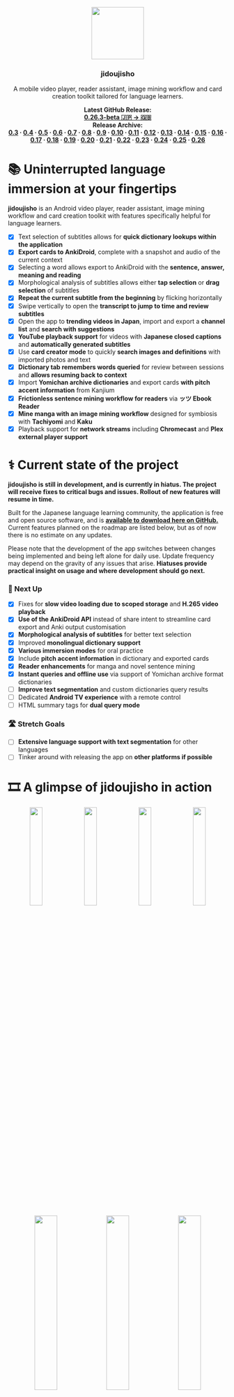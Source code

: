 <p align="center">
  <img src="https://github.com/lrorpilla/jidoujisho/blob/main/assets/icon/icon.png" width="120" height="120">
</p>


<h3 align="center">jidoujisho</h3>
<p align="center">A mobile video player, reader assistant, image mining workflow and card creation toolkit tailored for language learners.</p>

<p align="center" style="margin:0"><b>Latest GitHub Release:<br>
<a href="https://github.com/lrorpilla/jidoujisho/releases/tag/0.26.3-beta">0.26.3-beta 🇯🇵 → 🇬🇧</a></b><br>
</p>

<p align="center" style="margin:0"><b>Release Archive:<br>
  <a href="https://github.com/lrorpilla/jidoujisho/releases/tag/0.3.0-beta">0.3</a> · 
  <a href="https://github.com/lrorpilla/jidoujisho/releases/tag/0.4-beta">0.4</a> · 
  <a href="https://github.com/lrorpilla/jidoujisho/releases/tag/0.5.2-beta">0.5</a> · 
  <a href="https://github.com/lrorpilla/jidoujisho/releases/tag/0.6.1-beta">0.6</a> · 
  <a href="https://github.com/lrorpilla/jidoujisho/releases/tag/0.7.2-beta">0.7</a> · 
  <a href="https://github.com/lrorpilla/jidoujisho/releases/tag/0.8.1-beta">0.8</a> · 
  <a href="https://github.com/lrorpilla/jidoujisho/releases/tag/0.9.3-beta">0.9</a> · 
  <a href="https://github.com/lrorpilla/jidoujisho/releases/tag/0.10.0-beta">0.10</a> · 
  <a href="https://github.com/lrorpilla/jidoujisho/releases/tag/0.11.3-beta">0.11</a> · 
  <a href="https://github.com/lrorpilla/jidoujisho/releases/tag/0.12.4-beta">0.12</a> · 
  <a href="https://github.com/lrorpilla/jidoujisho/releases/tag/0.13.7-beta">0.13</a> · 
  <a href="https://github.com/lrorpilla/jidoujisho/releases/tag/0.14.2-beta">0.14</a> ·
  <a href="https://github.com/lrorpilla/jidoujisho/releases/tag/0.15.8-beta">0.15</a> ·
  <a href="https://github.com/lrorpilla/jidoujisho/releases/tag/0.16.7-beta">0.16</a> · 
  <a href="https://github.com/lrorpilla/jidoujisho/releases/tag/0.17.4-beta">0.17</a> · 
  <a href="https://github.com/lrorpilla/jidoujisho/releases/tag/0.18.1-beta">0.18</a> · 
  <a href="https://github.com/lrorpilla/jidoujisho/releases/tag/0.19.1-beta">0.19</a> · 
  <a href="https://github.com/lrorpilla/jidoujisho/releases/tag/0.20.1-beta">0.20</a> · 
  <a href="https://github.com/lrorpilla/jidoujisho/releases/tag/0.21.2-beta">0.21</a> · 
  <a href="https://github.com/lrorpilla/jidoujisho/releases/tag/0.22.1-beta">0.22</a> · 
  <a href="https://github.com/lrorpilla/jidoujisho/releases/tag/0.23.2-beta">0.23</a> · 
  <a href="https://github.com/lrorpilla/jidoujisho/releases/tag/0.24.5-beta">0.24</a> · 
  <a href="https://github.com/lrorpilla/jidoujisho/releases/tag/0.25.12-beta">0.25</a> · 
  <a href="https://github.com/lrorpilla/jidoujisho/releases/tag/0.26.3-beta">0.26</a>
</b></p>

# 📚 Uninterrupted language immersion at your fingertips

**jidoujisho** is an Android video player, reader assistant, image mining workflow and card creation toolkit with features specifically helpful for language learners. 

- [x] Text selection of subtitles allows for **quick dictionary lookups within the application**
- [x] **Export cards to AnkiDroid**, complete with a snapshot and audio of the current context
- [x] Selecting a word allows export to AnkiDroid with the **sentence, answer, meaning and reading**
- [x] Morphological analysis of subtitles allows either **tap selection** or **drag selection** of subtitles
- [x] **Repeat the current subtitle from the beginning** by flicking horizontally
- [x] Swipe vertically to open the **transcript to jump to time and review subtitles**
- [x] Open the app to **trending videos in Japan**, import and export a **channel list** and **search with suggestions** 
- [x] **YouTube playback support** for videos with **Japanese closed captions** and **automatically generated subtitles**
- [x] Use **card creator mode** to quickly **search images and definitions** with imported photos and text 
- [x] **Dictionary tab remembers words queried** for review between sessions and **allows resuming back to context**
- [x] Import **Yomichan archive dictionaries** and export cards **with pitch accent information** from Kanjium
- [x] **Frictionless sentence mining workflow for readers** via **ッツ Ebook Reader**
- [x] **Mine manga with an image mining workflow** designed for symbiosis with **Tachiyomi** and **Kaku**
- [x] Playback support for **network streams** including **Chromecast** and **Plex external player support**

# ⚕️ Current state of the project

**jidoujisho is still in development, and is currently in hiatus. The project will receive fixes to critical bugs and issues. Rollout of new features will resume in time.** 

Built for the Japanese language learning community, the application is free and open source software, and is <b><a href="https://github.com/lrorpilla/jidoujisho/releases">available to download here on GitHub.</a></b> Current features planned on the roadmap are listed below, but as of now there is no estimate on any updates.

Please note that the development of the app switches between changes being implemented and being left alone for daily use. Update frequency may depend on the gravity of any issues that arise. **Hiatuses provide practical insight on usage and where development should go next.**

### 🚅 Next Up
- [x] Fixes for **slow video loading due to scoped storage** and **H.265 video playback**
- [x] **Use of the AnkiDroid API** instead of share intent to streamline card export and Anki output customisation
- [x] **Morphological analysis of subtitles** for better text selection
- [x] Improved **monolingual dictionary support**
- [x] **Various immersion modes** for oral practice
- [x] Include **pitch accent information** in dictionary and exported cards
- [x] **Reader enhancements** for manga and novel sentence mining
- [x] **Instant queries and offline use** via support of Yomichan archive format dictionaries
- [ ] **Improve text segmentation** and custom dictionaries query results
- [ ] Dedicated **Android TV experience** with a remote control
- [ ] HTML summary tags for **dual query mode**

### 🛣️ Stretch Goals
- [ ] **Extensive language support with text segmentation** for other languages
- [ ] Tinker around with releasing the app on **other platforms if possible**

# 🎞️ A glimpse of jidoujisho in action

<p align="center" style="margin:0">
<img src="https://i.postimg.cc/k5r73ZDG/Screenshot-20210810-124547.jpg" width="24%">
<img src="https://i.postimg.cc/cLtdzZxP/Screenshot-20210810-124847.jpg" width="24%">
<img src="https://i.postimg.cc/R0TTfW6B/Screenshot-20210810-143528.jpg" width="24%">
<img src="https://i.postimg.cc/Hx9Yt2Yx/Screenshot-20210810-125000.jpg" width="24%">
</p>

<p align="center" style="margin:0">
  <img src="https://i.postimg.cc/x8j0pz8P/Screenshot-20210810-125127.jpg" width="32%">
  <img src="https://i.postimg.cc/3RTrp6HV/Screenshot-20210810-125317.jpg" width="32%">
  <img src="https://i.postimg.cc/7PXPGmtt/Screenshot-20210810-125508.jpg" width="32%">
</p>

<p align="center" style="margin:0">
  <img src="https://i.postimg.cc/G3P8MF7v/Screenshot-20210810-130405.jpg" width="24%">
  <img src="https://i.postimg.cc/1z658SbD/Screenshot-20210810-125630.jpg" width="24%">
  <img src="https://i.postimg.cc/rwHKdQs2/Screenshot-20210810-130004.jpg" width="24%">
  <img src="https://i.postimg.cc/HspJFrRR/Screenshot-20210810-130107.jpg" width="24%">
</p>

<p align="center" style="margin:0">
  <img src="https://i.postimg.cc/Jz0s491Q/Screenshot-20210810-130625.jpg" width="32%">
  <img src="https://i.postimg.cc/W3Lz8z09/Screenshot-20210810-130941.jpg" width="32%">
  <img src="https://i.postimg.cc/JnNn28qR/Screenshot-20210810-130745.jpg" width="32%">
</p>

# 📖 Using the application

### 🚨 Supported Formats

jidoujisho will take **video and audio formats as supported by VLC**. Subtitles may be embedded within the video being played and selected during playback. 

If you wish to use external subtitles, they may be in **SRT, ASS or SSA format** and you may import them during playback through the menu. You may switch between different audio and subtitle tracks. Image-based subtitles such as PGS are not currently supported.

**YouTube closed captions** are taken from TimedText XML, which is only publicly exposed to videos that have user-generated Japanese subtitles. <b><a href="https://www.youtube.com/watch?v=mZ0sJQC8qkE">Here is a fair sample of</a> <a href="https://www.youtube.com/watch?v=X9zw0QF12Kc">YouTube videos with such subtitles</a> <a href="https://www.youtube.com/watch?v=t1yXDcuwzpY">showcasing some very practical application use cases.</a></b> If unavailable, **Japanese automatic captions** can be queried from videos. Please be aware that critical inaccuracies are to be expected in such cases. 

### ☝️ Important Links

Below are some links that some users might find useful.
* <b><a href="https://github.com/lrorpilla/jidoujisho/blob/main/TEMPLATE.md">jidoujisho Anki Template</a></b>
* <b><a href="https://reddit.com/r/LearnJapanese/comments/lcf9wi/jidoujisho_a_mobile_video_player_tailored_for/">Debut Reddit discussion thread</a></b>
* <b><a href="https://old.reddit.com/r/LearnJapanese/comments/mp75r3/jidoujisho_09_development_update/">Dev update (0.9) Reddit discussion thread</a></b>

### 🚀 Getting Started

A primer on the basics of the application is as follows.

* 📲 <a href="https://github.com/lrorpilla/jidoujisho/releases/"/>**Download and install the latest beta**</a> onto your Android device
* ⏯️ Watch a video with the *Player* selecting from your **local media library** or **picking a YouTube video**
* 📚 Start a novel with the *Reader* to launch ッツ Ebook Reader to read an **EPUB** or **HTMLZ** file
* 🖼 Read manga from your [**Tachiyomi**](https://tachiyomi.org/) library with the *Viewer* and launch [**Kaku**](https://kaku.fuwafuwa.ca/) to pass text to the app 
* 📋 Select text with **tap to select** or **drag to select**
* 📔 When the **dictionary definition** for the text shows up, the text is the **current context**
* 🗑️ Closing the dictionary prompt will **clear the clipboard**
* 🌐 Switch between dictionaries by **holding on the headword** or **swiping vertically** in the pop-up dictionary
* ↕️ You may **swipe vertically to open the transcript** in the player, and pick a time or read subtitles
* ↔️ **Swipe horizontally** in the player to repeat the current subtitle audio
* ➕ **Swipe left or right on dictionary results** to scroll through multiple definitions
* 📨 In the *Viewer*, **users can pass text to the app** by **holding onto [Kaku](https://kaku.fuwafuwa.ca/)'s results box**

### 📲 Exporting to AnkiDroid

* 📤 You may also export the current context to an **AnkiDroid card, including the current frame and audio**
* 🔤 Having a word in the clipboard **will include the sentence, word, meaning and reading** in the export
* 📝 **You may edit the sentence, word, meaning and reading text fields** before exporting to AnkiDroid
* 🃏 The **front of the card** will include only the **sentence**
* 🎴 The **back of the card** will include the **audio, image, reading, word and meaning**
* 📑 You may apply **text formatting to the card with the AnkiDroid editor once exported**
* ⚛️ **Customisation of the Anki export** is possible by changing the default template in AnkiDroid 

### 🙌 Advanced User Tips

* 🇯🇵 Can't find Japanese subtitles for your media? Try finding what you need at <b><a href="https://kitsunekko.net">kitsunekko</a></b>
* 📚 Users may import their own <b><a href="https://foosoft.net/projects/yomichan/">Yomichan</a></b> custom dictionaries for offline use and instant lookups, <b><a href="https://foosoft.net/projects/yomichan/">some can be found here</a></b>
* 🤚 **Hold onto the headword or swipe vertically** in the pop-up dictionary to **quickly switch between dictionaries** 
* 📑 **External subtitles with the same name as the selected video file** will be loaded by default
* ⏲️ If your subtitles are off, you can **set the delay** or **pad the exported audio time with an allowance**
* ▶️ A **resume button** is at the top of the main menu, and **returns to last video or book**
* ⌛ Users may select *Context* from a dictionary result to go back to the **exact duration in video** or **scroll position in book**
* ⛓️ Channels may also be added by **pasting a link of any video by the channel** in *List new channel*
* 🏢 You may also watch videos from your **Plex server** and cast the current video to a **Chromecast**
* 📡 **Users that prefer to stream** rather than download can **open the app with a direct link to video** 
* ✊ **Export a range of multiple subtitles** by holding onto a subtitle aside from the current one in the transcript
* ⚠️ **If AnkiDroid is not running in the background**, tap on the export message to open it
* 🗃 **The AnkiDroid deck you last export to will be remembered** for your next export
* 📹 The quality closest to the **last selected quality** will be selected by default for YouTube videos
* 📢 **Automatic captions** are more excellent in **podcasts and news programs** with clear speakers
* ✂️ **Crop manga panels before exporting them** within the *Creator* to have better context for your cards 

# 👥 Contribution and attribution

jidoujisho is written in <b><a href="https://dart.dev/">Dart</a></b> and powered by <b><a href="https://flutter.dev/">Flutter</a></b>. Bilingual online dictionary definitions are queried from <b><a href="https://jisho.org/">Jisho.org</a></b> and monolingual online dictionary definitions are from <b><a href="https://sakura-paris.org/">Sora</a></b>. Pitch accent patterns are sourced from <b><a href="https://github.com/mifunetoshiro/kanjium">Kanjium</a></b>. Reader WebView linked to <b><a href="https://ttu-ebook.web.app">ッツ Ebook Reader</b></a>. Video streaming via <b><a href="https://youtube.com/">YouTube</a></b>. Image search via <b><a href="https://bing.com//">Bing</a></b>.

If you like what I've done so far, you can help me out by testing the application on various devices so that I can gauge the compatibility of the application with different versions of Android, <b><a href="https://www.buymeacoffee.com/lrorpilla">making a donation</a></b> or collaborating with me on further improvements.

The logo of the application is by <b><a href="https://www.buymeacoffee.com/marblesaa">Aaron Marbella</a></b>, support his awesome work if you can!

# ⚖️ Licensing

<a href="https://github.com/mifunetoshiro/kanjium"><b>Kanjium</b></a>: The pitch accent notation, verb particle data, phonetics, homonyms and other additions or modifications to EDICT, KANJIDIC or KRADFILE were provided by Uros O. through his free database.
